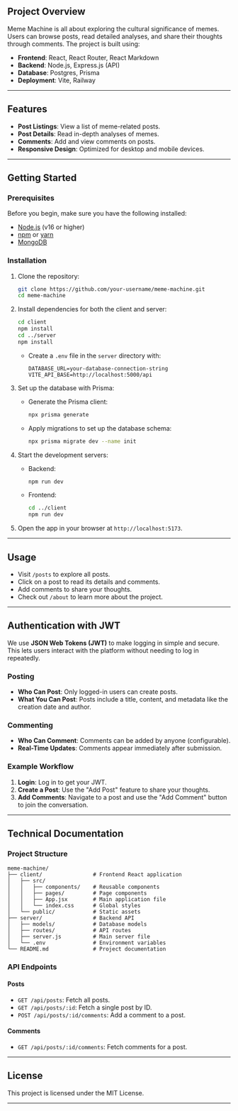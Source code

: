## Project Overview

Meme Machine is all about exploring the cultural significance of memes. Users can browse posts, read detailed analyses, and share their thoughts through comments. The project is built using:

-   **Frontend**: React, React Router, React Markdown
-   **Backend**: Node.js, Express.js (API)
-   **Database**: Postgres, Prisma
-   **Deployment**: Vite, Railway

---

## Features

-   **Post Listings**: View a list of meme-related posts.
-   **Post Details**: Read in-depth analyses of memes.
-   **Comments**: Add and view comments on posts.
-   **Responsive Design**: Optimized for desktop and mobile devices.

---

## Getting Started

### Prerequisites

Before you begin, make sure you have the following installed:

-   [Node.js](https://nodejs.org/) (v16 or higher)
-   [npm](https://www.npmjs.com/) or [yarn](https://yarnpkg.com/)
-   [MongoDB](https://www.mongodb.com/)

### Installation

1. Clone the repository:

    ```bash
    git clone https://github.com/your-username/meme-machine.git
    cd meme-machine
    ```

2. Install dependencies for both the client and server:

    ```bash
    cd client
    npm install
    cd ../server
    npm install
    ```

    - Create a `.env` file in the `server` directory with:
        ```
        DATABASE_URL=your-database-connection-string
        VITE_API_BASE=http://localhost:5000/api
        ```

3. Set up the database with Prisma:

    - Generate the Prisma client:
        ```bash
        npx prisma generate
        ```
    - Apply migrations to set up the database schema:
        ```bash
        npx prisma migrate dev --name init
        ```

4. Start the development servers:

    - Backend:
        ```bash
        npm run dev
        ```
    - Frontend:
        ```bash
        cd ../client
        npm run dev
        ```

5. Open the app in your browser at `http://localhost:5173`.

---

## Usage

-   Visit `/posts` to explore all posts.
-   Click on a post to read its details and comments.
-   Add comments to share your thoughts.
-   Check out `/about` to learn more about the project.

---

## Authentication with JWT

We use **JSON Web Tokens (JWT)** to make logging in simple and secure. This lets users interact with the platform without needing to log in repeatedly.

### Posting

-   **Who Can Post**: Only logged-in users can create posts.
-   **What You Can Post**: Posts include a title, content, and metadata like the creation date and author.

### Commenting

-   **Who Can Comment**: Comments can be added by anyone (configurable).
-   **Real-Time Updates**: Comments appear immediately after submission.

### Example Workflow

1. **Login**: Log in to get your JWT.
2. **Create a Post**: Use the "Add Post" feature to share your thoughts.
3. **Add Comments**: Navigate to a post and use the "Add Comment" button to join the conversation.

---

## Technical Documentation

### Project Structure

```
meme-machine/
├── client/                # Frontend React application
│   ├── src/
│   │   ├── components/    # Reusable components
│   │   ├── pages/         # Page components
│   │   ├── App.jsx        # Main application file
│   │   └── index.css      # Global styles
│   └── public/            # Static assets
├── server/                # Backend API
│   ├── models/            # Database models
│   ├── routes/            # API routes
│   ├── server.js          # Main server file
│   └── .env               # Environment variables
└── README.md              # Project documentation
```

### API Endpoints

#### Posts

-   `GET /api/posts`: Fetch all posts.
-   `GET /api/posts/:id`: Fetch a single post by ID.
-   `POST /api/posts/:id/comments`: Add a comment to a post.

#### Comments

-   `GET /api/posts/:id/comments`: Fetch comments for a post.

---

## License

This project is licensed under the MIT License.

---
